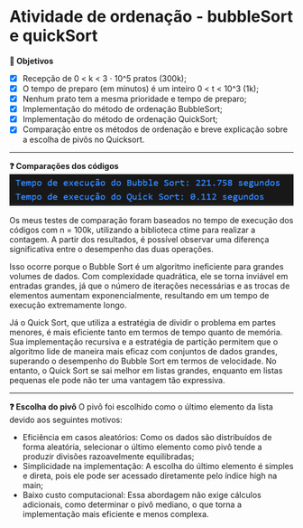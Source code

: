 # Atividade de ordenação - bubbleSort e quickSort

**:dart: Objetivos** 

- [X]   Recepção de 0 < k < 3 ⋅ 10^5 pratos (300k);
- [X]   O tempo de preparo (em minutos) é um inteiro 0 < t < 10^3 (1k);
- [X]   Nenhum prato tem a mesma prioridade e tempo de preparo;
- [X]   Implementação do método de ordenação BubbleSort;
- [X]   Implementação do método de ordenação QuickSort;
- [X]   Comparação entre os métodos de ordenação e breve explicação sobre a escolha de pivôs no Quicksort.

---
**:question: Comparações dos códigos** 
![alt text](image.png)

Os meus testes de comparação foram baseados no tempo de execução dos códigos com n = 100k, utilizando a biblioteca ctime para realizar a contagem. A partir dos resultados, é possível observar uma diferença significativa entre o desempenho das duas operações.

Isso ocorre porque o Bubble Sort é um algoritmo ineficiente para grandes volumes de dados. Com complexidade quadrática, ele se torna inviável em entradas grandes, já que o número de iterações necessárias e as trocas de elementos aumentam exponencialmente, resultando em um tempo de execução extremamente longo.

Já o Quick Sort, que utiliza a estratégia de dividir o problema em partes menores, é mais eficiente tanto em termos de tempo quanto de memória. Sua implementação recursiva e a estratégia de partição permitem que o algoritmo lide de maneira mais eficaz com conjuntos de dados grandes, superando o desempenho do Bubble Sort em termos de velocidade. No entanto, o Quick Sort se sai melhor em listas grandes, enquanto em listas pequenas ele pode não ter uma vantagem tão expressiva.

---
**:question: Escolha do pivô** 
O pivô foi escolhido como o último elemento da lista devido aos seguintes motivos:

* Eficiência em casos aleatórios: Como os dados são distribuídos de forma aleatória, selecionar o último elemento como pivô tende a produzir divisões razoavelmente equilibradas;
* Simplicidade na implementação: A escolha do último elemento é simples e direta, pois ele pode ser acessado diretamente pelo índice high na main;
* Baixo custo computacional: Essa abordagem não exige cálculos adicionais, como determinar o pivô mediano, o que torna a implementação mais eficiente e menos complexa.